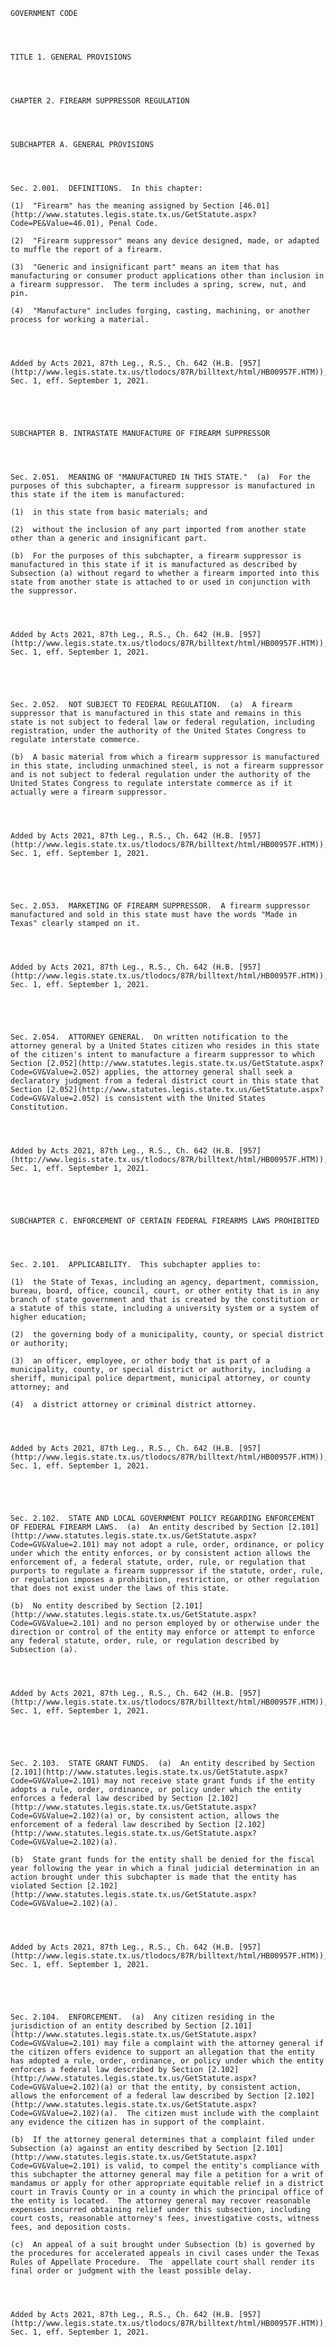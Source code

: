 ﻿
    
    
    	
    					
    
    
    GOVERNMENT CODE
    
      
    
    
    TITLE 1. GENERAL PROVISIONS
    
      
    
    
    CHAPTER 2. FIREARM SUPPRESSOR REGULATION
    
      
    
    
    SUBCHAPTER A. GENERAL PROVISIONS
    
      
    
    
    Sec. 2.001.  DEFINITIONS.  In this chapter:
    
    (1)  "Firearm" has the meaning assigned by Section [46.01](http://www.statutes.legis.state.tx.us/GetStatute.aspx?Code=PE&Value=46.01), Penal Code.
    
    (2)  "Firearm suppressor" means any device designed, made, or adapted to muffle the report of a firearm.
    
    (3)  "Generic and insignificant part" means an item that has manufacturing or consumer product applications other than inclusion in a firearm suppressor.  The term includes a spring, screw, nut, and pin.
    
    (4)  "Manufacture" includes forging, casting, machining, or another process for working a material.
    
    
    
    
    Added by Acts 2021, 87th Leg., R.S., Ch. 642 (H.B. [957](http://www.legis.state.tx.us/tlodocs/87R/billtext/html/HB00957F.HTM)), Sec. 1, eff. September 1, 2021.
    
    
    
    
    
    SUBCHAPTER B. INTRASTATE MANUFACTURE OF FIREARM SUPPRESSOR
    
      
    
    
    Sec. 2.051.  MEANING OF "MANUFACTURED IN THIS STATE."  (a)  For the purposes of this subchapter, a firearm suppressor is manufactured in this state if the item is manufactured:
    
    (1)  in this state from basic materials; and
    
    (2)  without the inclusion of any part imported from another state other than a generic and insignificant part.
    
    (b)  For the purposes of this subchapter, a firearm suppressor is manufactured in this state if it is manufactured as described by Subsection (a) without regard to whether a firearm imported into this state from another state is attached to or used in conjunction with the suppressor.
    
    
    
    
    Added by Acts 2021, 87th Leg., R.S., Ch. 642 (H.B. [957](http://www.legis.state.tx.us/tlodocs/87R/billtext/html/HB00957F.HTM)), Sec. 1, eff. September 1, 2021.
    
    
    
    
    
    Sec. 2.052.  NOT SUBJECT TO FEDERAL REGULATION.  (a)  A firearm suppressor that is manufactured in this state and remains in this state is not subject to federal law or federal regulation, including registration, under the authority of the United States Congress to regulate interstate commerce.
    
    (b)  A basic material from which a firearm suppressor is manufactured in this state, including unmachined steel, is not a firearm suppressor and is not subject to federal regulation under the authority of the United States Congress to regulate interstate commerce as if it actually were a firearm suppressor.
    
    
    
    
    Added by Acts 2021, 87th Leg., R.S., Ch. 642 (H.B. [957](http://www.legis.state.tx.us/tlodocs/87R/billtext/html/HB00957F.HTM)), Sec. 1, eff. September 1, 2021.
    
    
    
    
    
    Sec. 2.053.  MARKETING OF FIREARM SUPPRESSOR.  A firearm suppressor manufactured and sold in this state must have the words "Made in Texas" clearly stamped on it.
    
    
    
    
    Added by Acts 2021, 87th Leg., R.S., Ch. 642 (H.B. [957](http://www.legis.state.tx.us/tlodocs/87R/billtext/html/HB00957F.HTM)), Sec. 1, eff. September 1, 2021.
    
    
    
    
    
    Sec. 2.054.  ATTORNEY GENERAL.  On written notification to the attorney general by a United States citizen who resides in this state of the citizen's intent to manufacture a firearm suppressor to which Section [2.052](http://www.statutes.legis.state.tx.us/GetStatute.aspx?Code=GV&Value=2.052) applies, the attorney general shall seek a declaratory judgment from a federal district court in this state that Section [2.052](http://www.statutes.legis.state.tx.us/GetStatute.aspx?Code=GV&Value=2.052) is consistent with the United States Constitution.
    
    
    
    
    Added by Acts 2021, 87th Leg., R.S., Ch. 642 (H.B. [957](http://www.legis.state.tx.us/tlodocs/87R/billtext/html/HB00957F.HTM)), Sec. 1, eff. September 1, 2021.
    
    
    
    
    
    SUBCHAPTER C. ENFORCEMENT OF CERTAIN FEDERAL FIREARMS LAWS PROHIBITED
    
      
    
    
    Sec. 2.101.  APPLICABILITY.  This subchapter applies to:
    
    (1)  the State of Texas, including an agency, department, commission, bureau, board, office, council, court, or other entity that is in any branch of state government and that is created by the constitution or a statute of this state, including a university system or a system of higher education;
    
    (2)  the governing body of a municipality, county, or special district or authority;
    
    (3)  an officer, employee, or other body that is part of a municipality, county, or special district or authority, including a sheriff, municipal police department, municipal attorney, or county attorney; and
    
    (4)  a district attorney or criminal district attorney.
    
    
    
    
    Added by Acts 2021, 87th Leg., R.S., Ch. 642 (H.B. [957](http://www.legis.state.tx.us/tlodocs/87R/billtext/html/HB00957F.HTM)), Sec. 1, eff. September 1, 2021.
    
    
    
    
    
    Sec. 2.102.  STATE AND LOCAL GOVERNMENT POLICY REGARDING ENFORCEMENT OF FEDERAL FIREARM LAWS.  (a)  An entity described by Section [2.101](http://www.statutes.legis.state.tx.us/GetStatute.aspx?Code=GV&Value=2.101) may not adopt a rule, order, ordinance, or policy under which the entity enforces, or by consistent action allows the enforcement of, a federal statute, order, rule, or regulation that purports to regulate a firearm suppressor if the statute, order, rule, or regulation imposes a prohibition, restriction, or other regulation that does not exist under the laws of this state.
    
    (b)  No entity described by Section [2.101](http://www.statutes.legis.state.tx.us/GetStatute.aspx?Code=GV&Value=2.101) and no person employed by or otherwise under the direction or control of the entity may enforce or attempt to enforce any federal statute, order, rule, or regulation described by Subsection (a).
    
    
    
    
    Added by Acts 2021, 87th Leg., R.S., Ch. 642 (H.B. [957](http://www.legis.state.tx.us/tlodocs/87R/billtext/html/HB00957F.HTM)), Sec. 1, eff. September 1, 2021.
    
    
    
    
    
    Sec. 2.103.  STATE GRANT FUNDS.  (a)  An entity described by Section [2.101](http://www.statutes.legis.state.tx.us/GetStatute.aspx?Code=GV&Value=2.101) may not receive state grant funds if the entity adopts a rule, order, ordinance, or policy under which the entity enforces a federal law described by Section [2.102](http://www.statutes.legis.state.tx.us/GetStatute.aspx?Code=GV&Value=2.102)(a) or, by consistent action, allows the enforcement of a federal law described by Section [2.102](http://www.statutes.legis.state.tx.us/GetStatute.aspx?Code=GV&Value=2.102)(a).
    
    (b)  State grant funds for the entity shall be denied for the fiscal year following the year in which a final judicial determination in an action brought under this subchapter is made that the entity has violated Section [2.102](http://www.statutes.legis.state.tx.us/GetStatute.aspx?Code=GV&Value=2.102)(a).
    
    
    
    
    Added by Acts 2021, 87th Leg., R.S., Ch. 642 (H.B. [957](http://www.legis.state.tx.us/tlodocs/87R/billtext/html/HB00957F.HTM)), Sec. 1, eff. September 1, 2021.
    
    
    
    
    
    Sec. 2.104.  ENFORCEMENT.  (a)  Any citizen residing in the jurisdiction of an entity described by Section [2.101](http://www.statutes.legis.state.tx.us/GetStatute.aspx?Code=GV&Value=2.101) may file a complaint with the attorney general if the citizen offers evidence to support an allegation that the entity has adopted a rule, order, ordinance, or policy under which the entity enforces a federal law described by Section [2.102](http://www.statutes.legis.state.tx.us/GetStatute.aspx?Code=GV&Value=2.102)(a) or that the entity, by consistent action, allows the enforcement of a federal law described by Section [2.102](http://www.statutes.legis.state.tx.us/GetStatute.aspx?Code=GV&Value=2.102)(a).  The citizen must include with the complaint any evidence the citizen has in support of the complaint.
    
    (b)  If the attorney general determines that a complaint filed under Subsection (a) against an entity described by Section [2.101](http://www.statutes.legis.state.tx.us/GetStatute.aspx?Code=GV&Value=2.101) is valid, to compel the entity's compliance with this subchapter the attorney general may file a petition for a writ of mandamus or apply for other appropriate equitable relief in a district court in Travis County or in a county in which the principal office of the entity is located.  The attorney general may recover reasonable expenses incurred obtaining relief under this subsection, including court costs, reasonable attorney's fees, investigative costs, witness fees, and deposition costs.
    
    (c)  An appeal of a suit brought under Subsection (b) is governed by the procedures for accelerated appeals in civil cases under the Texas Rules of Appellate Procedure.  The  appellate court shall render its final order or judgment with the least possible delay.
    
    
    
    
    Added by Acts 2021, 87th Leg., R.S., Ch. 642 (H.B. [957](http://www.legis.state.tx.us/tlodocs/87R/billtext/html/HB00957F.HTM)), Sec. 1, eff. September 1, 2021.
    
    
    
    
    				
